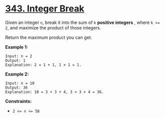 # [343. Integer Break](https://leetcode.com/problems/integer-break/)

Given an integer `n`, break it into the sum of `k` **positive integers** , where `k >= 2`, and maximize the product of those integers.

Return the maximum product you can get.

**Example 1:**

```
Input: n = 2
Output: 1
Explanation: 2 = 1 + 1, 1 × 1 = 1.
```

**Example 2:**

```
Input: n = 10
Output: 36
Explanation: 10 = 3 + 3 + 4, 3 × 3 × 4 = 36.
```

**Constraints:**

- `2 <= n <= 58`
